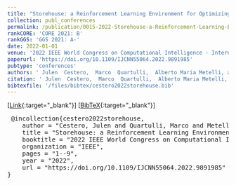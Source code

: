 ```yaml
---
title: "Storehouse: a Reinforcement Learning Environment for Optimizing Warehouse Management"
collection: publ_conferences
permalink: /publication/0015-2022-Storehouse-a-Reinforcement-Learning-Environment-for-Optimizing-Warehouse-Management
rankCORE: 'CORE 2021: B'
rankGGS: 'GGS 2021: A-'
date: 2022-01-01
venue: '2022 IEEE World Congress on Computational Intelligence - International Joint Conference on Neural Networks (IJCNN)'
paperurl: 'https://doi.org/10.1109/IJCNN55064.2022.9891985'
pubtype: 'conferences'
authors: ' Julen  Cestero,  Marco  Quartulli,  Alberto Maria Metelli, and  Marcello  Restelli'
citation: ' Julen  Cestero,  Marco  Quartulli,  Alberto Maria Metelli, and  Marcello  Restelli&quot;Storehouse: a Reinforcement Learning Environment for Optimizing Warehouse Management.&quot; 2022 IEEE World Congress on Computational Intelligence - International Joint Conference on Neural Networks (IJCNN), 2022'
bibtexfile: '/files/bibtex/cestero2022storehouse.bib'
---
```

 [[Link](https://doi.org/10.1109/IJCNN55064.2022.9891985){:target="_blank"}] [[BibTeX](/files/bibtex/cestero2022storehouse.bib){:target="_blank"}] 
<pre> @incollection{cestero2022storehouse,
    author = "Cestero, Julen and Quartulli, Marco and Metelli, Alberto Maria and Restelli, Marcello",
    title = "Storehouse: a Reinforcement Learning Environment for Optimizing Warehouse Management",
    booktitle = "2022 IEEE World Congress on Computational Intelligence - International Joint Conference on Neural Networks ({IJCNN})",
    organization = "IEEE",
    pages = "1--9",
    year = "2022",
    url = "https://doi.org/10.1109/IJCNN55064.2022.9891985"
} </pre>

